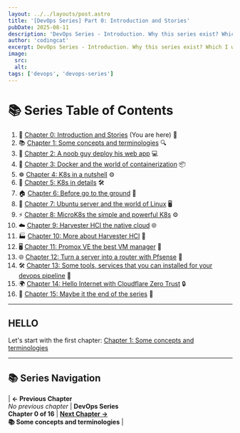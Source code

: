 ```yaml
---
layout: ../../layouts/post.astro
title: '[DevOps Series] Part 0: Introduction and Stories'
pubDate: 2025-08-11
description: 'DevOps Series - Introduction. Why this series exist? Which I will share with you.'
author: 'codingcat'
excerpt: DevOps Series - Introduction. Why this series exist? Which I will share with you.
image:
  src:
  alt:
tags: ['devops', 'devops-series']
---
```


# 📚 Series Table of Contents

1. 📖 [Chapter 0: Introduction and Stories](/posts/devops-part0) (You are here) 🎯
2. 📚 [Chapter 1: Some concepts and terminologies](/posts/devops-part1) 🔍
3. 🚀 [Chapter 2: A noob guy deploy his web app](/posts/devops-part2) 💻
4. 🐳 [Chapter 3: Docker and the world of containerization](/posts/devops-part3) 📦
5. ☸️ [Chapter 4: K8s in a nutshell](/posts/devops-part4) ⚙️
6. 🔧 [Chapter 5: K8s in details](/posts/devops-part5) 🛠️
7. 🏠 [Chapter 6: Before go to the ground](/posts/devops-part6) 🏡
8. 🐧 [Chapter 7: Ubuntu server and the world of Linux](/posts/devops-part7) 🖥️
9. ⚡ [Chapter 8: MicroK8s the simple and powerful K8s](/posts/devops-part8) ⚙️
10. ☁️ [Chapter 9: Harvester HCI the native cloud](/posts/devops-part9) 🌐
11. 🏭 [Chapter 10: More about Harvester HCI](/posts/devops-part10) 🏢
12. 🖥️ [Chapter 11: Promox VE the best VM manager](/posts/devops-part11) 💾
13. 🌐 [Chapter 12: Turn a server into a router with Pfsense](/posts/devops-part12) 🔌
14. 🛠️ [Chapter 13: Some tools, services that you can installed for your devops pipeline](/posts/devops-part13) 🔧
15. 🌍 [Chapter 14: Hello Internet with Cloudflare Zero Trust](/posts/devops-part14) 🔒
16. 🎉 [Chapter 15: Maybe it the end of the series](/posts/devops-part15) 🏁

---

## HELLO

Let's start with the first chapter: [Chapter 1: Some concepts and terminologies](/posts/devops-part1)

---

## 📚 Series Navigation

| **← Previous Chapter**<br>_No previous chapter_ | **DevOps Series**<br>**Chapter 0 of 16** | **[Next Chapter →](/posts/devops-part1)**<br>**📚 Some concepts and terminologies** |
